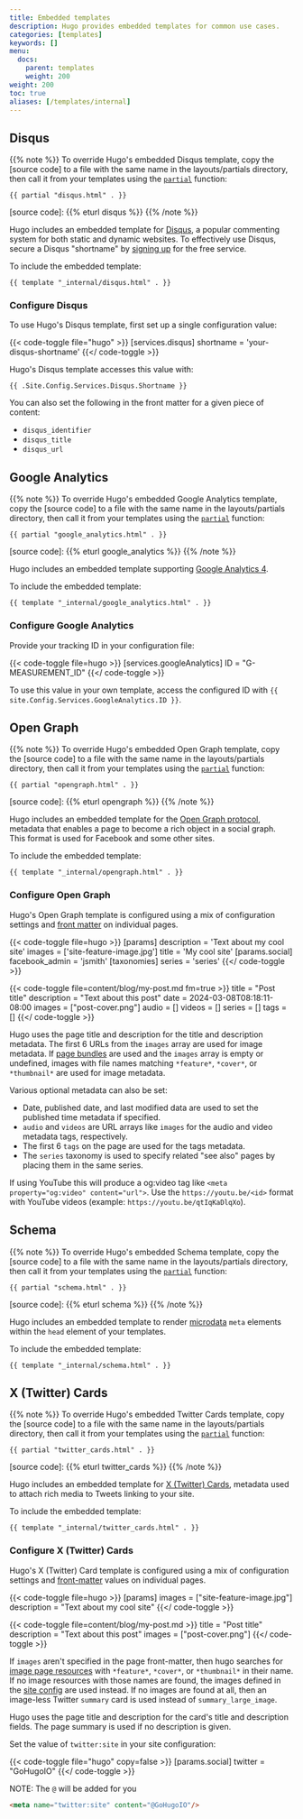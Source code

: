 ```yaml
---
title: Embedded templates
description: Hugo provides embedded templates for common use cases.
categories: [templates]
keywords: []
menu:
  docs:
    parent: templates
    weight: 200
weight: 200
toc: true
aliases: [/templates/internal]
---
```


## Disqus

{{% note %}}
To override Hugo's embedded Disqus template, copy the [source code] to a file with the same name in the layouts/partials directory, then call it from your templates using the [`partial`] function:

`{{ partial "disqus.html" . }}`

[`partial`]: /functions/partials/include/
[source code]: {{% eturl disqus %}}
{{% /note %}}

Hugo includes an embedded template for [Disqus], a popular commenting system for both static and dynamic websites. To effectively use Disqus, secure a Disqus "shortname" by [signing up] for the free service.

[Disqus]: https://disqus.com
[signing up]: https://disqus.com/profile/signup/

To include the embedded template:

```go-html-template
{{ template "_internal/disqus.html" . }}
```

### Configure Disqus

To use Hugo's Disqus template, first set up a single configuration value:

{{< code-toggle file="hugo" >}}
[services.disqus]
shortname = 'your-disqus-shortname'
{{</ code-toggle >}}

Hugo's Disqus template accesses this value with:

```go-html-template
{{ .Site.Config.Services.Disqus.Shortname }}
```

You can also set the following in the front matter for a given piece of content:

- `disqus_identifier`
- `disqus_title`
- `disqus_url`

## Google Analytics

{{% note %}}
To override Hugo's embedded Google Analytics template, copy the [source code] to a file with the same name in the layouts/partials directory, then call it from your templates using the [`partial`] function:

`{{ partial "google_analytics.html" . }}`

[`partial`]: /functions/partials/include/
[source code]: {{% eturl google_analytics %}}
{{% /note %}}

Hugo includes an embedded template supporting [Google Analytics 4].

[Google Analytics 4]: https://support.google.com/analytics/answer/10089681

To include the embedded template:

```go-html-template
{{ template "_internal/google_analytics.html" . }}
```

### Configure Google Analytics

Provide your tracking ID in your configuration file:

{{< code-toggle file=hugo >}}
[services.googleAnalytics]
ID = "G-MEASUREMENT_ID"
{{</ code-toggle >}}

To use this value in your own template, access the configured ID with `{{ site.Config.Services.GoogleAnalytics.ID }}`.

## Open Graph

{{% note %}}
To override Hugo's embedded Open Graph template, copy the [source code] to a file with the same name in the layouts/partials directory, then call it from your templates using the [`partial`] function:

`{{ partial "opengraph.html" . }}`

[`partial`]: /functions/partials/include/
[source code]: {{% eturl opengraph %}}
{{% /note %}}

Hugo includes an embedded template for the [Open Graph protocol](https://ogp.me/), metadata that enables a page to become a rich object in a social graph.
This format is used for Facebook and some other sites.

To include the embedded template:

```go-html-template
{{ template "_internal/opengraph.html" . }}
```

### Configure Open Graph

Hugo's Open Graph template is configured using a mix of configuration settings and [front matter](/content-management/front-matter/) on individual pages.

{{< code-toggle file=hugo >}}
[params]
  description = 'Text about my cool site'
  images = ['site-feature-image.jpg']
  title = 'My cool site'
  [params.social]
  facebook_admin = 'jsmith'
[taxonomies]
  series = 'series'
{{</ code-toggle >}}

{{< code-toggle file=content/blog/my-post.md fm=true >}}
title = "Post title"
description = "Text about this post"
date = 2024-03-08T08:18:11-08:00
images = ["post-cover.png"]
audio = []
videos = []
series = []
tags = []
{{</ code-toggle >}}

Hugo uses the page title and description for the title and description metadata.
The first 6 URLs from the `images` array are used for image metadata.
If [page bundles](/content-management/page-bundles/) are used and the `images` array is empty or undefined, images with file names matching `*feature*`, `*cover*`, or `*thumbnail*` are used for image metadata.

Various optional metadata can also be set:

- Date, published date, and last modified data are used to set the published time metadata if specified.
- `audio` and `videos` are URL arrays like `images` for the audio and video metadata tags, respectively.
- The first 6 `tags` on the page are used for the tags metadata.
- The `series` taxonomy is used to specify related "see also" pages by placing them in the same series.

If using YouTube this will produce a og:video tag like `<meta property="og:video" content="url">`. Use the `https://youtu.be/<id>` format with YouTube videos (example: `https://youtu.be/qtIqKaDlqXo`).

## Schema

{{% note %}}
To override Hugo's embedded Schema template, copy the [source code] to a file with the same name in the layouts/partials directory, then call it from your templates using the [`partial`] function:

`{{ partial "schema.html" . }}`

[`partial`]: /functions/partials/include/
[source code]: {{% eturl schema %}}
{{% /note %}}

Hugo includes an embedded template to render [microdata] `meta` elements within the `head` element of your templates.

[microdata]: https://html.spec.whatwg.org/multipage/microdata.html#microdata

To include the embedded template:

```go-html-template
{{ template "_internal/schema.html" . }}
```

## X (Twitter) Cards

{{% note %}}
To override Hugo's embedded Twitter Cards template, copy the [source code] to a file with the same name in the layouts/partials directory, then call it from your templates using the [`partial`] function:

`{{ partial "twitter_cards.html" . }}`

[`partial`]: /functions/partials/include/
[source code]: {{% eturl twitter_cards %}}
{{% /note %}}

Hugo includes an embedded template for [X (Twitter) Cards](https://developer.x.com/en/docs/twitter-for-websites/cards/overview/abouts-cards),
metadata used to attach rich media to Tweets linking to your site.

To include the embedded template:

```go-html-template
{{ template "_internal/twitter_cards.html" . }}
```

### Configure X (Twitter) Cards

Hugo's X (Twitter) Card template is configured using a mix of configuration settings and [front-matter](/content-management/front-matter/) values on individual pages.

{{< code-toggle file=hugo >}}
[params]
  images = ["site-feature-image.jpg"]
  description = "Text about my cool site"
{{</ code-toggle >}}

{{< code-toggle file=content/blog/my-post.md >}}
title = "Post title"
description = "Text about this post"
images = ["post-cover.png"]
{{</ code-toggle >}}

If `images` aren't specified in the page front-matter, then hugo searches for [image page resources](/content-management/image-processing/) with `*feature*`, `*cover*`, or `*thumbnail*` in their name.
If no image resources with those names are found, the images defined in the [site config](/getting-started/configuration/) are used instead.
If no images are found at all, then an image-less Twitter `summary` card is used instead of `summary_large_image`.

Hugo uses the page title and description for the card's title and description fields. The page summary is used if no description is given.

Set the value of `twitter:site` in your site configuration:

{{< code-toggle file="hugo" copy=false >}}
[params.social]
twitter = "GoHugoIO"
{{</ code-toggle >}}

NOTE: The `@` will be added for you

```html
<meta name="twitter:site" content="@GoHugoIO"/>
```
